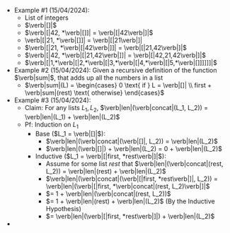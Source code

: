 - Example #1 (15/04/2024):
	- List of integers
	- $\verb|[]|$
	- $\verb|[|42, *\verb|[]]| = \verb|[|42\verb|]|$
	- \verb|[|21, *\verb|[]]| = \verb|[|21\verb|]|
	- $\verb|[|21, *\verb|[|42\verb|]]| = \verb|[|21,42\verb|]|$
	- $\verb|[|42, *\verb|[|21,42\verb|]]| = \verb|[|42,21,42\verb|]|$
	- $\verb|[|1,*\verb|[|2,*\verb|[|3,*\verb|[|4,*\verb|[|5,*\verb|[]]]]]]|$
- Example #2 (15/04/2024): Given a recursive definition of the function $\verb|sum|$, that adds up all the numbers in a list
	- $\verb|sum|(L) = \begin{cases} 0 \text{ if } L = \verb|[]| \\ first + \verb|sum|(rest) \text{ otherwise} \end{cases}$
- Example #3 (15/04/2024):
	- Claim: For any lists $L_1, L_2$, $\verb|len|(\verb|concat|(L_1, L_2)) = \verb|len|(L_1) + \verb|len|(L_2)$
	- Pf: Induction on $L_1$
		- Base ($L_1 = \verb|[]|$):
			- $\verb|len|(\verb|concat|(\verb|[]|, L_2)) = \verb|len|(L_2)$
			- $\verb|len|(\verb|[]|) + \verb|len|(L_2) = 0 + \verb|len|(L_2)$
		- Inductive ($L_1 = \verb|[|first, *rest\verb|]|$):
			- Assume for some list $rest$ that $\verb|len|(\verb|concat|(rest, L_2)) = \verb|len|(rest) + \verb|len|(L_2)$
			- $\verb|len|(\verb|concat|(\verb|[|first, *rest\verb|]|, L_2)) = \verb|len|(\verb|[|first, *\verb|concat|(rest, L_2)\verb|]|$
			- $= 1 + \verb|len|(\verb|concat|(rest, L_2))$
			- $= 1 + \verb|len|(rest) + \verb|len|(L_2)$ (By the Inductive Hypothesis)
			- $= \verb|len|(\verb|[|first, *rest\verb|]|) + \verb|len|(L_2)$
- 